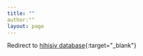 ```yaml
---
title: ""
author:""
layout: page
---
```


Redirect to [hihisiv database](https://www.amazon.de/){:target="_blank"} 